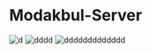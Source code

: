 # Modakbul-Server
![d](https://github.com/user-attachments/assets/bda65774-1aff-4295-97c4-ebd7d7127f63)
![dddd](https://github.com/user-attachments/assets/3a5b0933-7f4c-4952-845a-a48019bf76de)
![ddddddddddddd](https://github.com/user-attachments/assets/9eb49874-c7bf-45ed-8d1c-17b9e9053fac)
